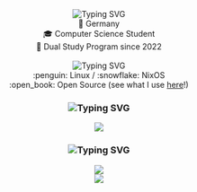 <div align="center">
  <picture>
    <img src="https://readme-typing-svg.demolab.com?font=Fira+Code&size=75&duration=2500&pause=15000&color=006AFE&center=true&vCenter=true&width=355&height=75&lines=about+me" alt="Typing SVG" />
  </picture>
</div>

<div align="center">
  📍 Germany <br>
  🎓 Computer Science Student <br>
  🏢 Dual Study Program since 2022 <br>
  <br>
  <picture>
    <img src="https://readme-typing-svg.demolab.com?font=Fira+Code&duration=2500&pause=15000&color=006AFE&center=true&vCenter=true&width=160&height=25&lines=things+I+like" alt="Typing SVG" />
  </picture><br>
  :penguin: Linux / :snowflake: NixOS <br>
  :open_book: Open Source (see what I use <a href="https://github.com/julius-boettger/software-list" target="_blank" rel="noreferrer">here</a>!)
</div>

<h3 align="center">
  <picture>
    <img src="https://readme-typing-svg.demolab.com/?font=Fira+Code&size=30&duration=2500&pause=15000&color=006AFE&center=true&vCenter=true&width=170&height=35&lines=languages" alt="Typing SVG" />
  </picture>
</h3>
<div align="center">
  <img align="center" src="https://github-readme-stats.vercel.app/api/top-langs/?username=julius-boettger&show_icons=true&theme=transparent&layout=compact&langs_count=8&hide=lua,nix,starlark,html,css,scss,powershell,batchfile,meson,dockerfile,vim+script" />
</div>

<h3 align="center">
  <picture>
    <img src="https://readme-typing-svg.demolab.com/?font=Fira+Code&size=30&duration=2500&pause=15000&color=006AFE&center=true&vCenter=true&width=180&height=35&lines=more+stats" alt="Typing SVG" />
  </picture>
</h3>
<div align="center">
  <img align="center" src="https://github-readme-stats.vercel.app/api?username=julius-boettger&show_icons=true&theme=transparent" />
  <br>
  <img src="https://komarev.com/ghpvc/?username=julius-boettger&style=for-the-badge&color=006afe" />
</div>
